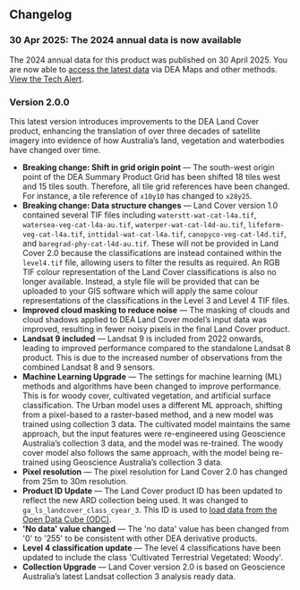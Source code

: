 ## Changelog

### 30 Apr 2025: The 2024 annual data is now available

The 2024 annual data for this product was published on 30 April 2025. You are now able to [access the latest data](./?tab=access) via DEA Maps and other methods. [View the Tech Alert](https://communication.ga.gov.au/link/id/zzzz6811775c5a24b812Pzzzz6567c8b713b5b826/page.html).

### Version 2.0.0

This latest version introduces improvements to the DEA Land Cover product, enhancing the translation of over three decades of satellite imagery into evidence of how Australia’s land, vegetation and waterbodies have changed over time. 

* **Breaking change: Shift in grid origin point** &mdash; The south-west origin point of the DEA Summary Product Grid has been shifted 18 tiles west and 15 tiles south. Therefore, all tile grid references have been changed. For instance, a tile reference of `x10y10` has changed to `x28y25`.
* **Breaking change: Data structure changes** &mdash; Land Cover version 1.0 contained several TIF files including `waterstt-wat-cat-l4a.tif`, `watersea-veg-cat-l4a-au.tif`, `waterper-wat-cat-l4d-au.tif`, `lifeform-veg-cat-l4a.tif`, `inttidal-wat-cat-l4a.tif`, `canopyco-veg-cat-l4d.tif`, and `baregrad-phy-cat-l4d-au.tif`. These will not be provided in Land Cover 2.0 because the classifications are instead contained within the `level4.tif` file, allowing users to filter the results as required. An RGB TIF colour representation of the Land Cover classifications is also no longer available. Instead, a style file will be provided that can be uploaded to your GIS software which will apply the same colour representations of the classifications in the Level 3 and Level 4 TIF files.
* **Improved cloud masking to reduce noise** &mdash; The masking of clouds and cloud shadows applied to DEA Land Cover model’s input data was improved, resulting in fewer noisy pixels in the final Land Cover product. 
* **Landsat 9 included** &mdash; Landsat 9 is included from 2022 onwards, leading to improved performance compared to the standalone Landsat 8 product. This is due to the increased number of observations from the combined Landsat 8 and 9 sensors.
* **Machine Learning Upgrade** &mdash; The settings for machine learning (ML) methods and algorithms have been changed to improve performance. This is for woody cover, cultivated vegetation, and artificial surface classification. The Urban model uses a different ML approach, shifting from a pixel-based to a raster-based method, and a new model was trained using collection 3 data. The cultivated model maintains the same approach, but the input features were re-engineered using Geoscience Australia’s collection 3 data, and the model was re-trained. The woody cover model also follows the same approach, with the model being re-trained using Geoscience Australia’s collection 3 data.
* **Pixel resolution** &mdash; The pixel resolution for Land Cover 2.0 has changed from 25m to 30m resolution.
* **Product ID Update** &mdash; The Land Cover product ID has been updated to reflect the new ARD collection being used. It was changed to `ga_ls_landcover_class_cyear_3`. This ID is used to [load data from the Open Data Cube (ODC)](/notebooks/Beginners_guide/04_Loading_data/).
* **'No data' value changed** &mdash; The 'no data' value has been changed from '0' to '255' to be consistent with other DEA derivative products.
* **Level 4 classification update** &mdash; The level 4 classifications have been updated to include the class 'Cultivated Terrestrial Vegetated: Woody'.
* **Collection Upgrade** &mdash; Land Cover version 2.0 is based on Geoscience Australia’s latest Landsat collection 3 analysis ready data. 

